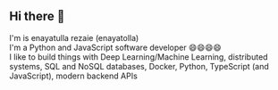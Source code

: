 ## Hi there 👋
I'm is enayatulla rezaie (enayatolla) <br />
I'm a Python and JavaScript software developer 😄😄😄😄 <br />
I like to build things with Deep Learning/Machine Learning, distributed systems, SQL and NoSQL databases, Docker, Python, TypeScript (and JavaScript), modern backend APIs <br />





<!--
**enayatolla/enayatolla** is a ✨ _special_ ✨ repository because its `README.md` (this file) appears on your GitHub profile.

Here are some ideas to get you started:

- 🔭 I’m currently working on ...
- 🌱 I’m currently learning ...
- 👯 I’m looking to collaborate on ...
- 🤔 I’m looking for help with ...
- 💬 Ask me about ...
- 📫 How to reach me: ...
- 😄 Pronouns: ...
- ⚡ Fun fact: ...
-->

